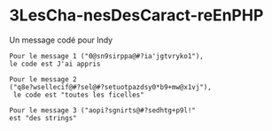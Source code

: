 # 3LesCha-nesDesCaract-reEnPHP
Un message codé pour Indy

    Pour le message 1 ("0@sn9sirppa@#?ia'jgtvryko1"),
    le code est J'ai appris

    Pour le message 2 
    ("q8e?wsellecif@#?sel@#?setuotpazdsy0*b9+mw@x1vj"),
     le code est "toutes les ficelles"
    
    Pour le message 3 ("aopi?sgnirts@#?sedhtg+p9l!"
    est "des strings"
